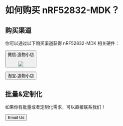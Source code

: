 # 如何购买 nRF52832-MDK？

## 购买渠道

你可以通过以下购买渠道获得 nRF52832-MDK 相关硬件：

<button data-md-color-primary="green"><i class="fa fa-wechat"></i> 微信-造物小店 <p></p> <img src="https://img.makerdiary.co/common/qrcode_for_zwb.jpg"></button>

<a href="https://zaowubang.taobao.com"><button data-md-color-primary="deep-orange"><i class="fa fa-shopping-cart"></i> 淘宝-造物小店</button></a>


## 批量&定制化
如果你有批量或者定制化需求，可以直接联系我们！

<a href="mailto:zelin@makerdiary.com"><button data-md-color-primary="marsala"><i class="fa fa-envelope"></i> Email Us</button></a>